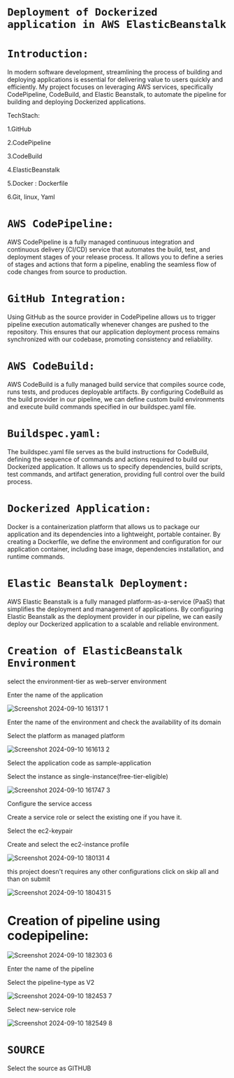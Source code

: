# `Deployment of Dockerized application in AWS ElasticBeanstalk`
# `Introduction:`
In modern software development, streamlining the process of building and deploying applications is essential for delivering value to users quickly and efficiently. My project focuses on leveraging AWS services, specifically CodePipeline, CodeBuild, and Elastic Beanstalk, to automate the pipeline for building and deploying Dockerized applications.

TechStach:

1.GitHub

2.CodePipeline

3.CodeBuild

4.ElasticBeanstalk

5.Docker : Dockerfile

6.Git, linux, Yaml

# `AWS CodePipeline:`
AWS CodePipeline is a fully managed continuous integration and continuous delivery (CI/CD) service that automates the build, test, and deployment stages of your release process. It allows you to define a series of stages and actions that form a pipeline, enabling the seamless flow of code changes from source to production.

# `GitHub Integration:`
Using GitHub as the source provider in CodePipeline allows us to trigger pipeline execution automatically whenever changes are pushed to the repository. This ensures that our application deployment process remains synchronized with our codebase, promoting consistency and reliability.

# `AWS CodeBuild:`
AWS CodeBuild is a fully managed build service that compiles source code, runs tests, and produces deployable artifacts. By configuring CodeBuild as the build provider in our pipeline, we can define custom build environments and execute build commands specified in our buildspec.yaml file.

# `Buildspec.yaml:`
The buildspec.yaml file serves as the build instructions for CodeBuild, defining the sequence of commands and actions required to build our Dockerized application. It allows us to specify dependencies, build scripts, test commands, and artifact generation, providing full control over the build process.

# `Dockerized Application:`
Docker is a containerization platform that allows us to package our application and its dependencies into a lightweight, portable container. By creating a Dockerfile, we define the environment and configuration for our application container, including base image, dependencies installation, and runtime commands.

# `Elastic Beanstalk Deployment:`
AWS Elastic Beanstalk is a fully managed platform-as-a-service (PaaS) that simplifies the deployment and management of applications. By configuring Elastic Beanstalk as the deployment provider in our pipeline, we can easily deploy our Dockerized application to a scalable and reliable environment.

# `Creation of ElasticBeanstalk Environment`
select the environment-tier as web-server environment

Enter the name of the application

![Screenshot 2024-09-10 161317 1](https://github.com/user-attachments/assets/1732a30e-8eca-456b-bb1d-540de8d14c81)

Enter the name of the environment and check the availability of its domain

Select the platform as managed platform

![Screenshot 2024-09-10 161613 2](https://github.com/user-attachments/assets/ece97270-0f11-44f9-bc0d-bf2425d98183)

Select the application code as sample-application

Select the instance as single-instance(free-tier-eligible)

![Screenshot 2024-09-10 161747 3](https://github.com/user-attachments/assets/94d766d2-72df-46a0-8af3-55458507e60c)

Configure the service access

Create a service role or select the existing one if you have it.

Select the ec2-keypair

Create and select the ec2-instance profile

![Screenshot 2024-09-10 180131 4](https://github.com/user-attachments/assets/c4d39626-0ee5-4363-84d4-4a251dce8c77)

this project doesn't requires any other configurations click on skip all and than on submit

![Screenshot 2024-09-10 180431 5](https://github.com/user-attachments/assets/6dd5e04a-8393-48b1-a7be-d450c5ce1565)

# Creation of pipeline using codepipeline:

![Screenshot 2024-09-10 182303 6](https://github.com/user-attachments/assets/2b76644a-1f51-45c6-90ce-dbff77d2d988)

Enter the name of the pipeline

Select the pipeline-type as V2

![Screenshot 2024-09-10 182453 7](https://github.com/user-attachments/assets/1277559f-08d6-45cc-b147-b23e6afd0920)

Select new-service role

![Screenshot 2024-09-10 182549 8](https://github.com/user-attachments/assets/a27bd903-0c1f-4510-ac8c-4e0765bf924d)

# `SOURCE`
Select the source as GITHUB



